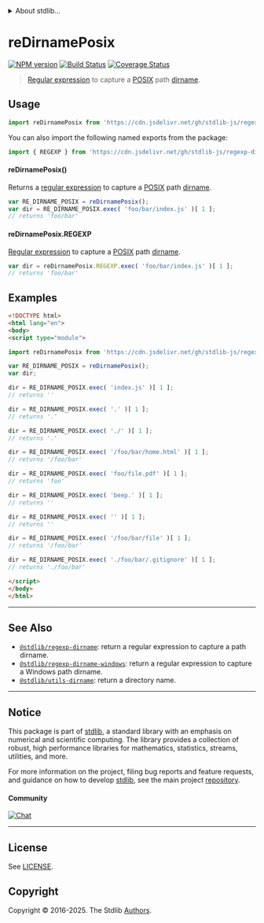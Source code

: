 <!--

@license Apache-2.0

Copyright (c) 2018 The Stdlib Authors.

Licensed under the Apache License, Version 2.0 (the "License");
you may not use this file except in compliance with the License.
You may obtain a copy of the License at

   http://www.apache.org/licenses/LICENSE-2.0

Unless required by applicable law or agreed to in writing, software
distributed under the License is distributed on an "AS IS" BASIS,
WITHOUT WARRANTIES OR CONDITIONS OF ANY KIND, either express or implied.
See the License for the specific language governing permissions and
limitations under the License.

-->


<details>
  <summary>
    About stdlib...
  </summary>
  <p>We believe in a future in which the web is a preferred environment for numerical computation. To help realize this future, we've built stdlib. stdlib is a standard library, with an emphasis on numerical and scientific computation, written in JavaScript (and C) for execution in browsers and in Node.js.</p>
  <p>The library is fully decomposable, being architected in such a way that you can swap out and mix and match APIs and functionality to cater to your exact preferences and use cases.</p>
  <p>When you use stdlib, you can be absolutely certain that you are using the most thorough, rigorous, well-written, studied, documented, tested, measured, and high-quality code out there.</p>
  <p>To join us in bringing numerical computing to the web, get started by checking us out on <a href="https://github.com/stdlib-js/stdlib">GitHub</a>, and please consider <a href="https://opencollective.com/stdlib">financially supporting stdlib</a>. We greatly appreciate your continued support!</p>
</details>

# reDirnamePosix

[![NPM version][npm-image]][npm-url] [![Build Status][test-image]][test-url] [![Coverage Status][coverage-image]][coverage-url] <!-- [![dependencies][dependencies-image]][dependencies-url] -->

> [Regular expression][regexp] to capture a [POSIX][posix] path [dirname][dirname].



<section class="usage">

## Usage

```javascript
import reDirnamePosix from 'https://cdn.jsdelivr.net/gh/stdlib-js/regexp-dirname-posix@esm/index.mjs';
```

You can also import the following named exports from the package:

```javascript
import { REGEXP } from 'https://cdn.jsdelivr.net/gh/stdlib-js/regexp-dirname-posix@esm/index.mjs';
```

#### reDirnamePosix()

Returns a [regular expression][regexp] to capture a [POSIX][posix] path [dirname][dirname]. 

```javascript
var RE_DIRNAME_POSIX = reDirnamePosix();
var dir = RE_DIRNAME_POSIX.exec( 'foo/bar/index.js' )[ 1 ];
// returns 'foo/bar'
```

#### reDirnamePosix.REGEXP

[Regular expression][regexp] to capture a [POSIX][posix] path [dirname][dirname]. 

```javascript
var dir = reDirnamePosix.REGEXP.exec( 'foo/bar/index.js' )[ 1 ];
// returns 'foo/bar'
```

</section>

<!-- /.usage -->

<section class="examples">

## Examples

<!-- eslint no-undef: "error" -->

```html
<!DOCTYPE html>
<html lang="en">
<body>
<script type="module">

import reDirnamePosix from 'https://cdn.jsdelivr.net/gh/stdlib-js/regexp-dirname-posix@esm/index.mjs';

var RE_DIRNAME_POSIX = reDirnamePosix();
var dir;

dir = RE_DIRNAME_POSIX.exec( 'index.js' )[ 1 ];
// returns ''

dir = RE_DIRNAME_POSIX.exec( '.' )[ 1 ];
// returns '.'

dir = RE_DIRNAME_POSIX.exec( './' )[ 1 ];
// returns '.'

dir = RE_DIRNAME_POSIX.exec( '/foo/bar/home.html' )[ 1 ];
// returns '/foo/bar'

dir = RE_DIRNAME_POSIX.exec( 'foo/file.pdf' )[ 1 ];
// returns 'foo'

dir = RE_DIRNAME_POSIX.exec( 'beep.' )[ 1 ];
// returns ''

dir = RE_DIRNAME_POSIX.exec( '' )[ 1 ];
// returns ''

dir = RE_DIRNAME_POSIX.exec( '/foo/bar/file' )[ 1 ];
// returns '/foo/bar'

dir = RE_DIRNAME_POSIX.exec( './foo/bar/.gitignore' )[ 1 ];
// returns './foo/bar'

</script>
</body>
</html>
```

</section>

<!-- /.examples -->

<!-- Section for related `stdlib` packages. Do not manually edit this section, as it is automatically populated. -->

<section class="related">

* * *

## See Also

-   <span class="package-name">[`@stdlib/regexp-dirname`][@stdlib/regexp/dirname]</span><span class="delimiter">: </span><span class="description">return a regular expression to capture a path dirname.</span>
-   <span class="package-name">[`@stdlib/regexp-dirname-windows`][@stdlib/regexp/dirname-windows]</span><span class="delimiter">: </span><span class="description">return a regular expression to capture a Windows path dirname.</span>
-   <span class="package-name">[`@stdlib/utils-dirname`][@stdlib/utils/dirname]</span><span class="delimiter">: </span><span class="description">return a directory name.</span>

</section>

<!-- /.related -->

<!-- Section for all links. Make sure to keep an empty line after the `section` element and another before the `/section` close. -->


<section class="main-repo" >

* * *

## Notice

This package is part of [stdlib][stdlib], a standard library with an emphasis on numerical and scientific computing. The library provides a collection of robust, high performance libraries for mathematics, statistics, streams, utilities, and more.

For more information on the project, filing bug reports and feature requests, and guidance on how to develop [stdlib][stdlib], see the main project [repository][stdlib].

#### Community

[![Chat][chat-image]][chat-url]

---

## License

See [LICENSE][stdlib-license].


## Copyright

Copyright &copy; 2016-2025. The Stdlib [Authors][stdlib-authors].

</section>

<!-- /.stdlib -->

<!-- Section for all links. Make sure to keep an empty line after the `section` element and another before the `/section` close. -->

<section class="links">

[npm-image]: http://img.shields.io/npm/v/@stdlib/regexp-dirname-posix.svg
[npm-url]: https://npmjs.org/package/@stdlib/regexp-dirname-posix

[test-image]: https://github.com/stdlib-js/regexp-dirname-posix/actions/workflows/test.yml/badge.svg?branch=main
[test-url]: https://github.com/stdlib-js/regexp-dirname-posix/actions/workflows/test.yml?query=branch:main

[coverage-image]: https://img.shields.io/codecov/c/github/stdlib-js/regexp-dirname-posix/main.svg
[coverage-url]: https://codecov.io/github/stdlib-js/regexp-dirname-posix?branch=main

<!--

[dependencies-image]: https://img.shields.io/david/stdlib-js/regexp-dirname-posix.svg
[dependencies-url]: https://david-dm.org/stdlib-js/regexp-dirname-posix/main

-->

[chat-image]: https://img.shields.io/gitter/room/stdlib-js/stdlib.svg
[chat-url]: https://app.gitter.im/#/room/#stdlib-js_stdlib:gitter.im

[stdlib]: https://github.com/stdlib-js/stdlib

[stdlib-authors]: https://github.com/stdlib-js/stdlib/graphs/contributors

[umd]: https://github.com/umdjs/umd
[es-module]: https://developer.mozilla.org/en-US/docs/Web/JavaScript/Guide/Modules

[deno-url]: https://github.com/stdlib-js/regexp-dirname-posix/tree/deno
[deno-readme]: https://github.com/stdlib-js/regexp-dirname-posix/blob/deno/README.md
[umd-url]: https://github.com/stdlib-js/regexp-dirname-posix/tree/umd
[umd-readme]: https://github.com/stdlib-js/regexp-dirname-posix/blob/umd/README.md
[esm-url]: https://github.com/stdlib-js/regexp-dirname-posix/tree/esm
[esm-readme]: https://github.com/stdlib-js/regexp-dirname-posix/blob/esm/README.md
[branches-url]: https://github.com/stdlib-js/regexp-dirname-posix/blob/main/branches.md

[stdlib-license]: https://raw.githubusercontent.com/stdlib-js/regexp-dirname-posix/main/LICENSE

[regexp]: https://developer.mozilla.org/en-US/docs/Web/JavaScript/Guide/Regular_Expressions

[posix]: https://en.wikipedia.org/wiki/POSIX

[dirname]: https://en.wikipedia.org/wiki/Dirname

<!-- <related-links> -->

[@stdlib/regexp/dirname]: https://github.com/stdlib-js/regexp-dirname/tree/esm

[@stdlib/regexp/dirname-windows]: https://github.com/stdlib-js/regexp-dirname-windows/tree/esm

[@stdlib/utils/dirname]: https://github.com/stdlib-js/utils-dirname/tree/esm

<!-- </related-links> -->

</section>

<!-- /.links -->
